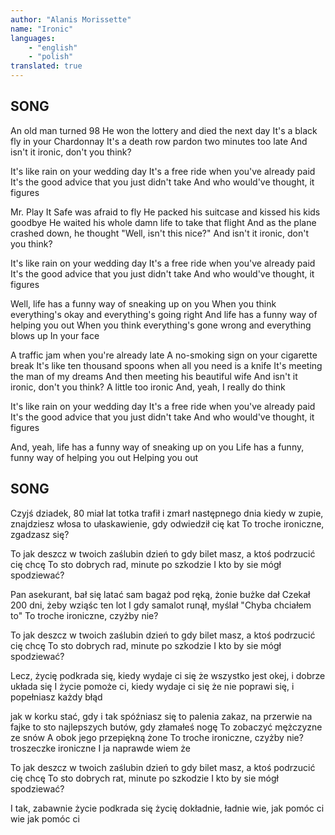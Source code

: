 ```yaml
---
author: "Alanis Morissette"
name: "Ironic"
languages: 
    - "english"
    - "polish"
translated: true
---
```

## SONG
An old man turned 98
He won the lottery and died the next day
It's a black fly in your Chardonnay
It's a death row pardon two minutes too late
And isn't it ironic, don't you think?

It's like rain on your wedding day
It's a free ride when you've already paid
It's the good advice that you just didn't take
And who would've thought, it figures

Mr. Play It Safe was afraid to fly
He packed his suitcase and kissed his kids goodbye
He waited his whole damn life to take that flight
And as the plane crashed down, he thought
"Well, isn't this nice?"
And isn't it ironic, don't you think?

It's like rain on your wedding day
It's a free ride when you've already paid
It's the good advice that you just didn't take
And who would've thought, it figures

Well, life has a funny way of sneaking up on you
When you think everything's okay and everything's going right
And life has a funny way of helping you out
When you think everything's gone wrong and everything blows up
In your face

A traffic jam when you're already late
A no-smoking sign on your cigarette break
It's like ten thousand spoons when all you need is a knife
It's meeting the man of my dreams
And then meeting his beautiful wife
And isn't it ironic, don't you think?
A little too ironic
And, yeah, I really do think

It's like rain on your wedding day
It's a free ride when you've already paid
It's the good advice that you just didn't take
And who would've thought, it figures

And, yeah, life has a funny way of sneaking up on you
Life has a funny, funny way of helping you out
Helping you out
## SONG
Czyjś dziadek, 80 miał lat
totka trafił i zmarł następnego dnia
kiedy w zupie, znajdziesz włosa
to ułaskawienie, gdy odwiedził cię kat
To troche ironiczne, zgadzasz się?

To jak deszcz w twoich zaślubin dzień
to gdy bilet masz, a ktoś podrzucić cię chcę
To sto dobrych rad, minute po szkodzie
I kto by sie mógł spodziewać?

Pan asekurant, bał się latać sam
bagaż pod ręką, żonie bużke dał
Czekał 200 dni, żeby wziąśc ten lot
I gdy samalot runął, myślał
"Chyba chciałem to"
To troche ironiczne, czyżby nie?

To jak deszcz w twoich zaślubin dzień
to gdy bilet masz, a ktoś podrzucić cię chcę
To sto dobrych rad, minute po szkodzie
I kto by sie mógł spodziewać?

Lecz, życię podkrada się, kiedy wydaje ci się że 
wszystko jest okej, i dobrze układa się
I życie pomoże ci, kiedy wydaje ci się że 
nie poprawi się, i popełniasz 
każdy błąd

jak w korku stać, gdy i tak spóźniasz się
to palenia zakaz, na przerwie na fajke
to sto najlepszych butów, gdy złamałeś nogę
To zobaczyć mężczyzne ze snów
A obok jego przepiękną żone
To troche ironiczne, czyżby nie?
troszeczke ironiczne
I ja naprawde wiem że

To jak deszcz w twoich zaślubin dzień
to gdy bilet masz, a ktoś podrzucić cię chcę
To sto dobrych rat, minute po szkodzie
I kto by sie mógł spodziewać?

I tak, zabawnie życie podkrada się
życię dokładnie, ładnie wie, jak pomóc ci
wie jak pomóc ci